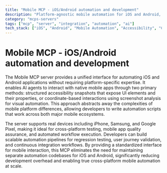 ```yaml
---
title: "Mobile MCP - iOS/Android automation and development"
description: "Platform-agnostic mobile automation for iOS and Android, enabling LLMs to interact with native apps on real devices via accessibility or visual controls."
category: "mcps-servers"
tags: ["mcp", "server", "integration", "automation", "ai"]
tech_stack: ["iOS", "Android", "Mobile Automation", "Accessibility", "Cross-platform Development"]
---
```


# Mobile MCP - iOS/Android automation and development

The Mobile MCP server provides a unified interface for automating iOS and Android applications without requiring platform-specific expertise. It enables AI agents to interact with native mobile apps through two primary methods: structured accessibility snapshots that expose UI elements and their properties, or coordinate-based interactions using screenshot analysis for visual automation. This approach abstracts away the complexities of mobile platform differences, allowing developers to write automation scripts that work across both major mobile ecosystems.

The server supports real devices including iPhone, Samsung, and Google Pixel, making it ideal for cross-platform testing, mobile app quality assurance, and automated workflow execution. Developers can build scalable automation pipelines for regression testing, user journey validation, and continuous integration workflows. By providing a standardized interface for mobile interaction, this MCP eliminates the need for maintaining separate automation codebases for iOS and Android, significantly reducing development overhead and enabling true cross-platform mobile automation at scale.
